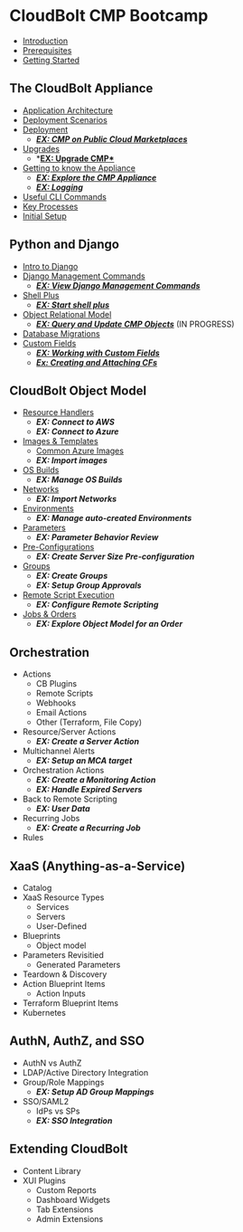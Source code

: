 # CloudBolt CMP Bootcamp
* [Introduction](introduction.md)
* [Prerequisites](prerequisites.md)
* [Getting Started](getting_started.md)

## The CloudBolt Appliance
- [Application Architecture](appliance/architecture.md)
- [Deployment Scenarios](appliance/deployment-arch.md)
- [Deployment](appliance/deployment.md)
  - ***[EX: CMP on Public Cloud Marketplaces](exercises/marketplaces.md)***
- [Upgrades](appliance/upgrades.md)
  - ***[EX: Upgrade CMP*](exercises/upgrade.md)**
- [Getting to know the Appliance](appliance/gettingtoknow.md)
  - ***[EX: Explore the CMP Appliance](exercises/explore_appliance.md)***
  - ***[EX: Logging](exercises/logging.md)***
- [Useful CLI Commands](appliance/cli_commands.md)
- [Key Processes](appliance/key_processes.md)
- [Initial Setup](appliance/initial_setup.md)


## Python and Django
- [Intro to Django](python_django/django_intro.md)
- [Django Management Commands](python_django/commands.md)
  - ***[EX: View Django Management Commands](exercises/commands.md)***
- [Shell Plus](python_django/shell_plus.md)
  - ***[EX: Start shell plus](exercises/shell_plus.md)***
- [Object Relational Model](python_django/orm.md)
  - ***[EX: Query and Update CMP Objects](exercises/models.md)*** (IN PROGRESS)
- [Database Migrations](python_django/migrations.md)
- [Custom Fields](python_django/custom_fields.md)
  - ***[EX: Working with Custom Fields](exercises/accessing_cfs.md)***
  - ***[Ex: Creating and Attaching CFs](exercises/creating_cfs.md)***


## CloudBolt Object Model
- [Resource Handlers](cb_model/resourcehandlers.md)
  - ***EX: Connect to AWS***
  - ***EX: Connect to Azure***
- [Images & Templates](cb_model/images_templates.md)
    - [Common Azure Images](cb_model/azure_images.md)
    - ***EX: Import images***
- [OS Builds](cb_model/osbuilds.md)
  - ***EX: Manage OS Builds***
- [Networks](cb_model/networks.md)
    - ***EX: Import Networks***
- [Environments](cb_model/environments.md)
  - ***EX: Manage auto-created Environments***
- [Parameters](cb_model/parameters.md)
  - ***EX: Parameter Behavior Review***
- [Pre-Configurations](cb_model/preconfigs.md)
  - ***EX: Create Server Size Pre-configuration***
- [Groups](cb_model/groups.md)
  - ***EX: Create Groups***
  - ***EX: Setup Group Approvals***
- [Remote Script Execution](cb_model/remote_scripts.md)
  - ***EX: Configure Remote Scripting***
- [Jobs & Orders](cb_model/jobs_orders.md)
  - ***EX: Explore Object Model for an Order***

## Orchestration
- Actions
    - CB Plugins
    - Remote Scripts
    - Webhooks
    - Email Actions
    - Other (Terraform, File Copy)
- Resource/Server Actions
  - ***EX: Create a Server Action***
- Multichannel Alerts
  - ***EX: Setup an MCA target***
- Orchestration Actions
  - ***EX: Create a Monitoring Action***
  - ***EX: Handle Expired Servers***
- Back to Remote Scripting
  - ***EX: User Data***
- Recurring Jobs
  - ***EX: Create a Recurring Job***
- Rules

## XaaS (Anything-as-a-Service)
- Catalog
- XaaS Resource Types
  - Services
  - Servers
  - User-Defined
- Blueprints
  - Object model
- Parameters Revisitied
  - Generated Parameters
- Teardown & Discovery
- Action Blueprint Items
  - Action Inputs
- Terraform Blueprint Items
- Kubernetes

## AuthN, AuthZ, and SSO
- AuthN vs AuthZ
- LDAP/Active Directory Integration
- Group/Role Mappings
    - ***EX: Setup AD Group Mappings***
- SSO/SAML2
  - IdPs vs SPs
  - ***EX: SSO Integration***

## Extending CloudBolt
- Content Library
- XUI Plugins
  - Custom Reports
  - Dashboard Widgets
  - Tab Extensions
  - Admin Extensions


